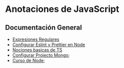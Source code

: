 # Anotaciones de JavaScript

## Documentación General

- [Expresiones Regulares](./expresiones-regualres/README.md)
- [Configurar Eslint y Prettier en Node](./Docs/config-eslint-pretttier.md)
- [Nociones basicas de TS](./Docs/basic-ts.md)
- [Configurar Projecto Mongo](./Docs/mongo-config.md);
- [Curso de Node](./Docs/node.md);

